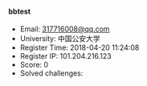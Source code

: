 #### bbtest  

* Email: 317716008@qq.com  
* University: 中国公安大学  
* Register Time: 2018-04-20 11:24:08  
* Register IP: 101.204.216.123  
* Score: 0  
* Solved challenges: 

